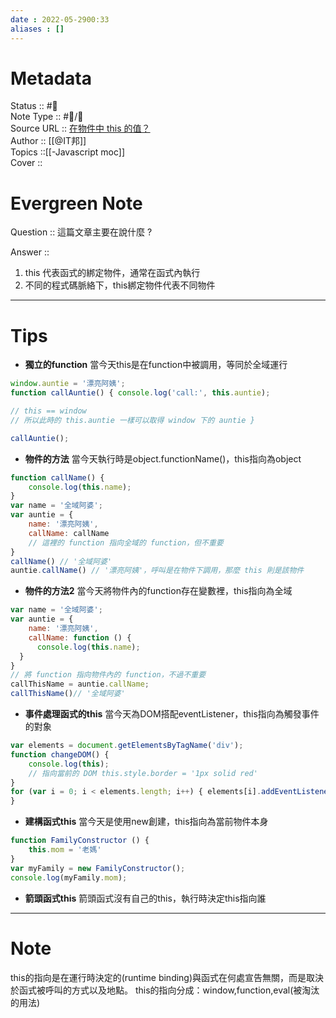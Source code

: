 ```yaml
---
date : 2022-05-2900:33
aliases : []
---
```

# Metadata
Status :: #🌱 <br>
Note Type :: #📨/📝 <br>
Source URL :: [在物件中 this 的值？](https://ithelp.ithome.com.tw/questions/10194535) <br>
Author :: [[@IT邦]] <br>
Topics ::[[-Javascript moc]] <br>
Cover ::

# Evergreen Note

Question :: 這篇文章主要在說什麼 ?

Answer :: 
1. this 代表函式的綁定物件，通常在函式內執行
2. 不同的程式碼脈絡下，this綁定物件代表不同物件

---

# Tips
- **獨立的function** 當今天this是在function中被調用，等同於全域運行
```js
window.auntie = '漂亮阿姨';
function callAuntie() { console.log('call:', this.auntie);

// this == window 
// 所以此時的 this.auntie 一樣可以取得 window 下的 auntie } 

callAuntie();
```

- **物件的方法** 當今天執行時是object.functionName()，this指向為object
```js
function callName() {
	console.log(this.name);
} 
var name = '全域阿婆';
var auntie = { 
	name: '漂亮阿姨', 
	callName: callName 
	// 這裡的 function 指向全域的 function，但不重要 
} 
callName() // '全域阿婆' 
auntie.callName() // '漂亮阿姨'，呼叫是在物件下調用，那麼 this 則是該物件
```

- **物件的方法2** 當今天將物件內的function存在變數裡，this指向為全域
```js
var name = '全域阿婆';
var auntie = { 
	name: '漂亮阿姨',
	callName: function () {
	  console.log(this.name);
  } 
}
// 將 function 指向物件內的 function，不過不重要
callThisName = auntie.callName;
callThisName()// '全域阿婆'

```

- **事件處理函式的this** 當今天為DOM搭配eventListener，this指向為觸發事件的對象
```js
var elements = document.getElementsByTagName('div');
function changeDOM() {
	console.log(this);
	// 指向當前的 DOM this.style.border = '1px solid red' 
}
for (var i = 0; i < elements.length; i++) { elements[i].addEventListener('click', changeDOM, false); 
}

```
- **建構函式this** 當今天是使用new創建，this指向為當前物件本身
```js
function FamilyConstructor () { 
	this.mom = '老媽' 
} 
var myFamily = new FamilyConstructor();
console.log(myFamily.mom);
```
- **箭頭函式this** 箭頭函式沒有自己的this，執行時決定this指向誰


---
# Note
this的指向是在運行時決定的(runtime binding)與函式在何處宣告無關，而是取決於函式被呼叫的方式以及地點。
this的指向分成：window,function,eval(被淘汰的用法)
